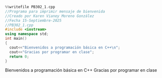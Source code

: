 ``` cpp
%%writefile PB302_1.cpp
//Programa para imprimir mensaje de bienvenida
//Creado por Karen Vianey Moreno González
//Fecha 15-Septiembre-2025
//PB302_1.cpp
#include <iostream>
using namespace std;
int main()
{
  cout<<"Bienvenidos a programación básica en C++\n";
  cout<<"Gracias por programar en clase";
  return 0;
}
```

Bienvenidos a programación básica en C++
Gracias por programar en clase
